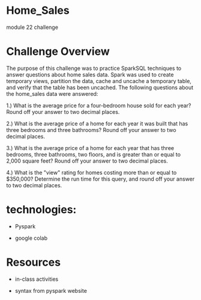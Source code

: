 # Home_Sales
module 22 challenge

# Challenge Overview
The purpose of this challenge was to practice SparkSQL techniques to answer questions about home sales data. Spark was used to create temporary views, partition the data, cache and uncache a temporary table, and verify that the table has been uncached. The following questions about the home_sales data were answered:

  1.) What is the average price for a four-bedroom house sold for each year? Round off your answer to two decimal places.

  2.) What is the average price of a home for each year it was built that has three bedrooms and three bathrooms? Round off your answer to two decimal places.

  3.) What is the average price of a home for each year that has three bedrooms, three bathrooms, two floors, and is greater than or equal to 2,000 square feet? Round off your answer to two decimal places.

  4.) What is the "view" rating for homes costing more than or equal to $350,000? Determine the run time for this query, and round off your answer to two decimal places.

# technologies:

  - Pyspark

  - google colab

# Resources

 - in-class activities

 - syntax from pyspark website
